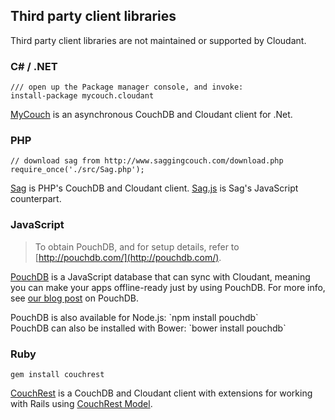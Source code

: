 ## Third party client libraries
<div id="thirdparty"></div>

<aside class="warning">Third party client libraries are not maintained or supported by Cloudant.</aside>

### C# / .NET

```
/// open up the Package manager console, and invoke:
install-package mycouch.cloudant
```

[MyCouch](https://github.com/danielwertheim/mycouch) is an asynchronous CouchDB and Cloudant client for .Net.

### PHP

```
// download sag from http://www.saggingcouch.com/download.php
require_once('./src/Sag.php');
```

[Sag](http://www.saggingcouch.com/) is PHP's CouchDB and Cloudant client. [Sag.js](https://github.com/sbisbee/sag-js) is Sag's JavaScript counterpart.

### JavaScript

> To obtain PouchDB, and for setup details, refer to [http://pouchdb.com/](http://pouchdb.com/).

[PouchDB](http://pouchdb.com/) is a JavaScript database that can sync with Cloudant, meaning you can make your apps offline-ready just by using PouchDB. For more info, see [our blog post](https://cloudant.com/blog/pouchdb) on PouchDB.

<aside class="notice">PouchDB is also available for Node.js: `npm install pouchdb`</aside>

<aside class="notice">PouchDB can also be installed with Bower: `bower install pouchdb`</aside>

### Ruby

```
gem install couchrest
```

[CouchRest](https://github.com/couchrest/couchrest) is a CouchDB and Cloudant client with extensions for working with Rails using [CouchRest Model](https://github.com/couchrest/couchrest_model).

